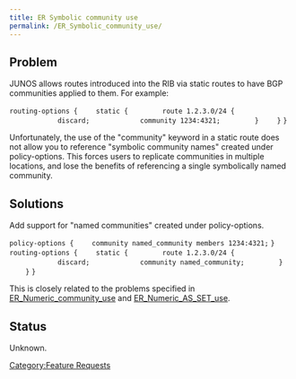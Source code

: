 ```yaml
---
title: ER Symbolic community use
permalink: /ER_Symbolic_community_use/
---
```


Problem
-------

JUNOS allows routes introduced into the RIB via static routes to have BGP communities applied to them. For example:

`routing-options {`
`    static {`
`        route 1.2.3.0/24 {`
`            discard;`
`            community 1234:4321;`
`        }`
`    }`
`}`

Unfortunately, the use of the "community" keyword in a static route does not allow you to reference "symbolic community names" created under policy-options. This forces users to replicate communities in multiple locations, and lose the benefits of referencing a single symbolically named community.

Solutions
---------

Add support for "named communities" created under policy-options.

`policy-options {`
`    community named_community members 1234:4321;`
`}`
`routing-options {`
`    static {`
`        route 1.2.3.0/24 {`
`            discard;`
`            community named_community;`
`        }`
`    }`
`}`

This is closely related to the problems specified in [ER_Numeric_community_use](/ER_Numeric_community_use "wikilink") and [ER_Numeric_AS_SET_use](/ER_Numeric_AS_SET_use "wikilink").

Status
------

Unknown.

[Category:Feature Requests](/Category:Feature_Requests "wikilink")